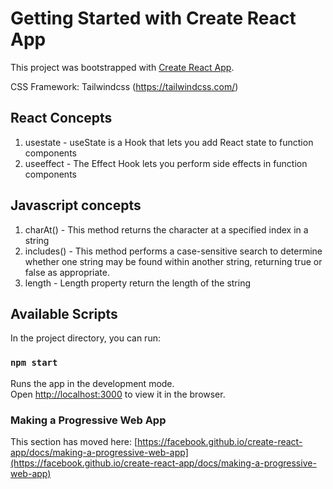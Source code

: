# Getting Started with Create React App

This project was bootstrapped with [Create React App](https://github.com/facebook/create-react-app).

CSS Framework: Tailwindcss (https://tailwindcss.com/)

## React Concepts

<ol>
  <li>usestate - useState is a Hook that lets you add React state to function components</li>
  <li>useeffect - The Effect Hook lets you perform side effects in function components</li>
</ol>



## Javascript concepts



<ol>
  <li>charAt() - This method returns the character at a specified index in a string</li>
  <li>includes() - This method performs a case-sensitive search to determine whether one string may be found within another string, returning true or false as appropriate. </li>
  <li>length - Length property return the length of the string</li>
</ol>




## Available Scripts

In the project directory, you can run:

### `npm start`

Runs the app in the development mode.\
Open [http://localhost:3000](http://localhost:3000) to view it in the browser.



### Making a Progressive Web App

This section has moved here: [https://facebook.github.io/create-react-app/docs/making-a-progressive-web-app](https://facebook.github.io/create-react-app/docs/making-a-progressive-web-app)
